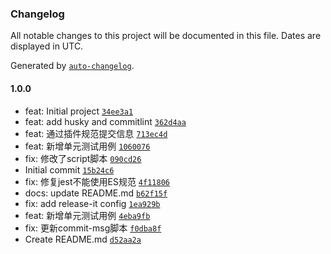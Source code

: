 ### Changelog

All notable changes to this project will be documented in this file. Dates are displayed in UTC.

Generated by [`auto-changelog`](https://github.com/CookPete/auto-changelog).

#### 1.0.0

- feat: Initial project [`34ee3a1`](https://github.com/pm0915/javascript-library-starter/commit/34ee3a17a0af8e48b022f426947f34e8c7886a12)
- feat: add husky and commitlint [`362d4aa`](https://github.com/pm0915/javascript-library-starter/commit/362d4aa29b1690642917491f4de19c0d5765dfcb)
- feat: 通过插件规范提交信息 [`713ec4d`](https://github.com/pm0915/javascript-library-starter/commit/713ec4db840af8bbb5f29333d366e1a732d7dcc2)
- feat: 新增单元测试用例 [`1060076`](https://github.com/pm0915/javascript-library-starter/commit/1060076345ebfc2a8653d651c1d596a06c19c3cb)
- fix: 修改了script脚本 [`090cd26`](https://github.com/pm0915/javascript-library-starter/commit/090cd2606432a87178cfe8abddcd4b8b974c939a)
- Initial commit [`15b24c6`](https://github.com/pm0915/javascript-library-starter/commit/15b24c6e8b181a040a893e51376fe76f740f89f1)
- fix: 修复jest不能使用ES规范 [`4f11806`](https://github.com/pm0915/javascript-library-starter/commit/4f118060fecf2fc7f9efe75dc3ce77337bf13455)
- docs: update README.md [`b62f15f`](https://github.com/pm0915/javascript-library-starter/commit/b62f15f007d85e29fe3ae1ad13dd5c551de14111)
- fix: add release-it config [`1ea929b`](https://github.com/pm0915/javascript-library-starter/commit/1ea929b7ffb0533630b9591f84306089b253fbcf)
- feat: 新增单元测试用例 [`4eba9fb`](https://github.com/pm0915/javascript-library-starter/commit/4eba9fb352f6a31a68a6f3c1ed2af86d178cd5b7)
- fix: 更新commit-msg脚本 [`f0dba8f`](https://github.com/pm0915/javascript-library-starter/commit/f0dba8fdd005fa6ef89e9843c0e89cb2ed62ed56)
- Create README.md [`d52aa2a`](https://github.com/pm0915/javascript-library-starter/commit/d52aa2a11705611ca1e47bc882e7461521e744e2)
